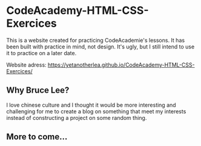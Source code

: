 # CodeAcademy-HTML-CSS-Exercices
This is a website created for practicing CodeAcademie's lessons.
It has been built with practice in mind, not design. It's ugly, but I still intend to use it to practice on a later date.

Website adress: https://yetanotherlea.github.io/CodeAcademy-HTML-CSS-Exercices/

## Why Bruce Lee?
I love chinese culture and I thought it would be more interesting and challenging for me to create a blog on something that meet my interests instead of constructing a project on some random thing. 

## More to come...
